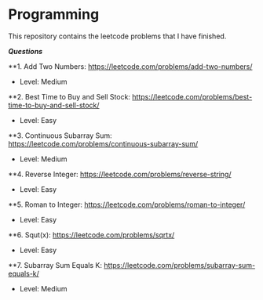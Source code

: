 # Programming

This repository contains the leetcode problems that I have finished.


***Questions***

**1. Add Two Numbers: https://leetcode.com/problems/add-two-numbers/

- Level: Medium


**2. Best Time to Buy and Sell Stock: https://leetcode.com/problems/best-time-to-buy-and-sell-stock/

- Level: Easy


**3. Continuous Subarray Sum: https://leetcode.com/problems/continuous-subarray-sum/

- Level: Medium


**4. Reverse Integer: https://leetcode.com/problems/reverse-string/

- Level: Easy


**5. Roman to Integer: https://leetcode.com/problems/roman-to-integer/

- Level: Easy


**6. Squt(x): https://leetcode.com/problems/sqrtx/

- Level: Easy


**7. Subarray Sum Equals K: https://leetcode.com/problems/subarray-sum-equals-k/

- Level: Medium
